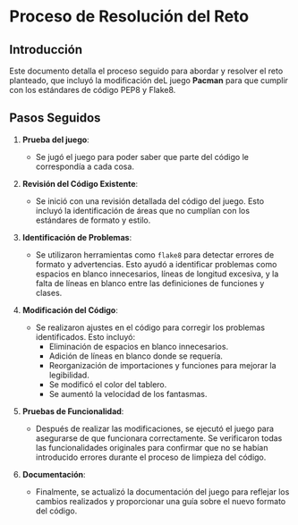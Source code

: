 # Proceso de Resolución del Reto

## Introducción

Este documento detalla el proceso seguido para abordar y resolver el reto planteado, que incluyó la modificación deL juego **Pacman** para que cumplir con los estándares de código PEP8 y Flake8.

## Pasos Seguidos

1. **Prueba del juego**:
   - Se jugó el juego para poder saber que parte del código le correspondía a cada cosa.

2. **Revisión del Código Existente**:
   - Se inició con una revisión detallada del código del juego. Esto incluyó la identificación de áreas que no cumplían con los estándares de formato y estilo.

3. **Identificación de Problemas**:
   - Se utilizaron herramientas como `flake8` para detectar errores de formato y advertencias. Esto ayudó a identificar problemas como espacios en blanco innecesarios, líneas de longitud excesiva, y la falta de líneas en blanco entre las definiciones de funciones y clases.

4. **Modificación del Código**:
   - Se realizaron ajustes en el código para corregir los problemas identificados. Esto incluyó:
     - Eliminación de espacios en blanco innecesarios.
     - Adición de líneas en blanco donde se requería.
     - Reorganización de importaciones y funciones para mejorar la legibilidad.
     - Se modificó el color del tablero.
     - Se aumentó la velocidad de los fantasmas.

5. **Pruebas de Funcionalidad**:
   - Después de realizar las modificaciones, se ejecutó el juego para asegurarse de que funcionara correctamente. Se verificaron todas las funcionalidades originales para confirmar que no se habían introducido errores durante el proceso de limpieza del código.

6. **Documentación**:
   - Finalmente, se actualizó la documentación del juego para reflejar los cambios realizados y proporcionar una guía sobre el nuevo formato del código.
